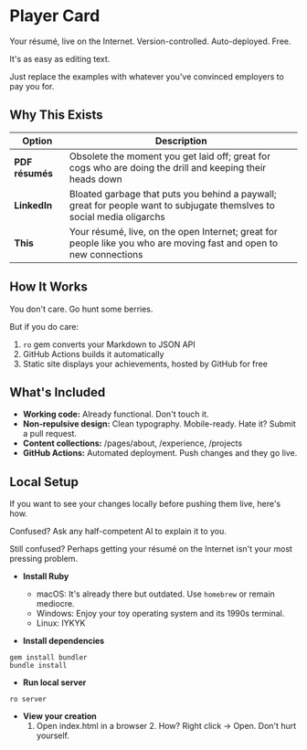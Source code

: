 # Player Card

Your résumé, live on the Internet. Version-controlled. Auto-deployed. Free.

It's as easy as editing text.

Just replace the examples with whatever you've convinced employers to pay you for.

## Why This Exists

| Option | Description                                                                                                            |
|--------|------------------------------------------------------------------------------------------------------------------------|
| **PDF résumés** | Obsolete the moment you get laid off; great for cogs who are doing the drill and keeping their heads down              |
| **LinkedIn** | Bloated garbage that puts you behind a paywall; great for people want to subjugate themslves to social media oligarchs |
| **This** | Your résumé, live, on the open Internet; great for people like you who are moving fast and open to new connections     |


## How It Works

You don't care. Go hunt some berries.

But if you do care:
1. `ro` gem converts your Markdown to JSON API
2. GitHub Actions builds it automatically
3. Static site displays your achievements, hosted by GitHub for free


## What's Included

* **Working code:** Already functional. Don't touch it. 
* **Non-repulsive design:** Clean typography. Mobile-ready. Hate it? Submit a pull request.
* **Content collections:** /pages/about, /experience, /projects
* **GitHub Actions:** Automated deployment. Push changes and they go live.

## Local Setup

If you want to see your changes locally before pushing them live, here's how.

Confused? Ask any half-competent AI to explain it to you.

Still confused? Perhaps getting your résumé on the Internet isn't your most pressing problem.

* **Install Ruby**
    * macOS: It's already there but outdated. Use `homebrew` or remain mediocre.
    * Windows: Enjoy your toy operating system and its 1990s terminal.
    * Linux: IYKYK

* **Install dependencies**
```
gem install bundler
bundle install
```

* **Run local server**
```
ro server
```

* **View your creation**
    1. Open index.html in a browser
       2. How? Right click → Open. Don't hurt yourself.
